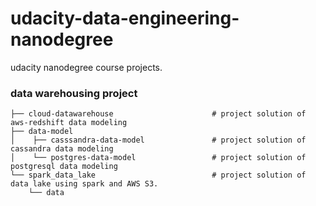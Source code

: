 # udacity-data-engineering-nanodegree
udacity nanodegree course projects.

### data warehousing project
```.
├── cloud-datawarehouse                      # project solution of aws-redshift data modeling
├── data-model
│    ├── casssandra-data-model               # project solution of cassandra data modeling
│    └── postgres-data-model                 # project solution of postgresql data modeling
└── spark_data_lake                          # project solution of data lake using spark and AWS S3.
    └── data
```